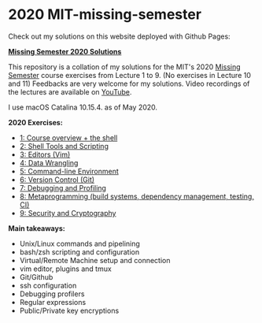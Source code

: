 # 2020 MIT-missing-semester

Check out my solutions on this website deployed with Github Pages:

**[Missing Semester 2020 Solutions](https://ivan-kim.github.io/MIT-missing-semester/)**

This repository is a collation of my solutions for the MIT's 2020 [Missing Semester](https://missing.csail.mit.edu/2020/) course exercises from Lecture 1 to 9. (No exercises in Lecture 10 and 11) Feedbacks are very welcome for my solutions. Video recordings of the lectures are available on [YouTube](https://www.youtube.com/playlist?list=PLyzOVJj3bHQuloKGG59rS43e29ro7I57J).

I use macOS Catalina 10.15.4. as of May 2020.

**2020 Exercises:**

- [1: Course overview + the shell](./Lecture1)
- [2: Shell Tools and Scripting](./Lecture2)
- [3: Editors (Vim)](./Lecture3)
- [4: Data Wrangling](./Lecture4)
- [5: Command-line Environment](./Lecture5)
- [6: Version Control (Git)](./Lecture6)
- [7: Debugging and Profiling](./Lecture7)
- [8: Metaprogramming (build systems, dependency management, testing, CI)](./Lecture8)
- [9: Security and Cryptography](./Lecture9)

**Main takeaways:**

- Unix/Linux commands and pipelining
- bash/zsh scripting and configuration
- Virtual/Remote Machine setup and connection
- vim editor, plugins and tmux
- Git/Github
- ssh configuration
- Debugging profilers
- Regular expressions
- Public/Private key encryptions
